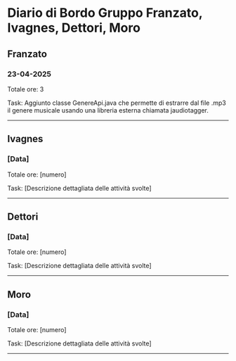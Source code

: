 # Diario di Bordo Gruppo Franzato, Ivagnes, Dettori, Moro

## **Franzato**

### 23-04-2025

Totale ore: 3

Task: Aggiunto classe GenereApi.java che permette di estrarre dal file .mp3 il genere musicale usando una libreria esterna chiamata jaudiotagger.

---

## **Ivagnes**

### [Data]

Totale ore: [numero]

Task: [Descrizione dettagliata delle attività svolte]

---

## **Dettori**

### [Data]

Totale ore: [numero]

Task: [Descrizione dettagliata delle attività svolte]

---

## **Moro**

### [Data]

Totale ore: [numero]

Task: [Descrizione dettagliata delle attività svolte]

---

<!--
Istruzioni per l'uso:
- Ogni membro del gruppo aggiunga le proprie attività sotto il proprio nome.
- Inserire la data, il numero totale di ore lavorate e una breve descrizione dei task svolti.
- Mantenere aggiornato il diario dopo ogni sessione di lavoro.
-->